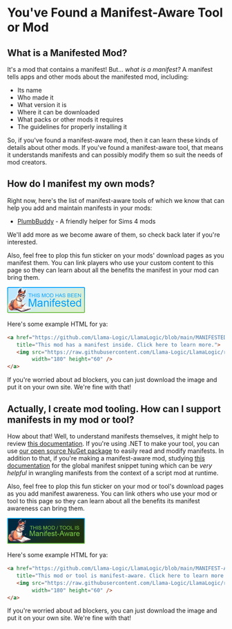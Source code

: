 # You've Found a Manifest-Aware Tool or Mod

## What is a Manifested Mod?
It's a mod that contains a manifest!
But... *what is a manifest?*
A manifest tells apps and other mods about the manifested mod, including:
* Its name
* Who made it
* What version it is
* Where it can be downloaded
* What packs or other mods it requires
* The guidelines for properly installing it

So, if you've found a manifest-aware mod, then it can learn these kinds of details about other mods.
If you've found a manifest-aware tool, that means it understands manifests and can possibly modify them so suit the needs of mod creators.

## How do I manifest my own mods?
Right now, here's the list of manifest-aware tools of which we know that can help you add and maintain manifests in your mods:
* [PlumbBuddy](https://plumbbuddy.app) - A friendly helper for Sims 4 mods

We'll add more as we become aware of them, so check back later if you're interested.

Also, feel free to plop this fun sticker on your mods' download pages as you manifest them.
You can link players who use your custom content to this page so they can learn about all the benefits the manifest in your mod can bring them.

<img src="Manifested.png" width="180" height="60" />

Here's some example HTML for ya:
```html
<a href="https://github.com/Llama-Logic/LlamaLogic/blob/main/MANIFESTED.md"
   title="This mod has a manifest inside. Click here to learn more.">
   <img src="https://raw.githubusercontent.com/Llama-Logic/LlamaLogic/refs/heads/main/Manifested.png"
        width="180" height="60" />
</a>
```

If you're worried about ad blockers, you can just download the image and put it on your own site.
We're fine with that!

## Actually, I create mod tooling. How can I support manifests in my mod or tool?
How about that!
Well, to understand manifests themselves, it might help to review [this documentation](https://llama-logic.github.io/LlamaLogic/packages/LlamaLogic.Packages.Models.ModFileManifest.ModFileManifestModel.html).
If you're using .NET to make your tool, you can use [our open source NuGet package](https://www.nuget.org/packages/LlamaLogic.Packages) to easily read and modify manifests.
In addition to that, if you're making a manifest-aware mod, studying [this documentation](https://llama-logic.github.io/LlamaLogic/packages/LlamaLogic.Packages.Models.GlobalManifest.GlobalModsManifestModel.html) for the global manifest snippet tuning which can be *very helpful* in wrangling manifests from the context of a script mod at runtime.

Also, feel free to plop this fun sticker on your mod or tool's download pages as you add manifest awareness.
You can link others who use your mod or tool to this page so they can learn about all the benefits its manifest awareness can bring them.

<img src="Manifest-Aware.png" width="180" height="60" />

Here's some example HTML for ya:
```html
<a href="https://github.com/Llama-Logic/LlamaLogic/blob/main/MANIFEST-AWARE.md"
   title="This mod or tool is manifest-aware. Click here to learn more.">
   <img src="https://raw.githubusercontent.com/Llama-Logic/LlamaLogic/refs/heads/main/Manifest-Aware.png"
        width="180" height="60" />
</a>
```

If you're worried about ad blockers, you can just download the image and put it on your own site.
We're fine with that!
